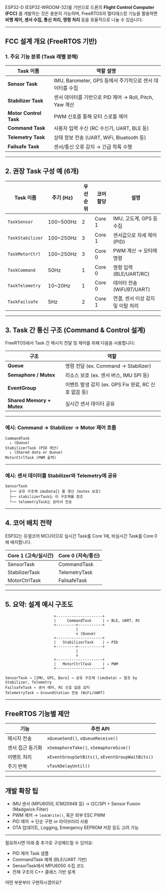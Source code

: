 ESP32-D (ESP32-WROOM-32)를 기반으로 드론의 **Flight Control Computer (FCC)** 를 개발하는 것은 충분히 가능하며, FreeRTOS의 멀티태스킹 기능을 활용하면 **비행 제어, 센서 수집, 통신 처리, 명령 처리** 등을 효율적으로 나눌 수 있습니다.

---

## FCC 설계 개요 (FreeRTOS 기반)

### 1. 주요 기능 분류 (Task 레벨 분해)

| Task 이름              | 역할 설명                                                |
| ---------------------- | -------------------------------------------------------- |
| **Sensor Task**        | IMU, Barometer, GPS 등에서 주기적으로 센서 데이터를 수집 |
| **Stabilizer Task**    | 센서 데이터를 기반으로 PID 제어 → Roll, Pitch, Yaw 계산  |
| **Motor Control Task** | PWM 신호를 통해 모터 스로틀 제어                         |
| **Command Task**       | 사용자 입력 수신 (RC 수신기, UART, BLE 등)               |
| **Telemetry Task**     | 상태 정보 전송 (UART, WiFi, Bluetooth 등)                |
| **Failsafe Task**      | 센서/통신 오류 감지 → 긴급 착륙 수행                     |

---

## 2. 권장 Task 구성 예 (6개)

| Task 이름        | 주기 (Hz)  | 우선순위 | 코어 할당 | 설명                              |
| ---------------- | ---------- | -------- | --------- | --------------------------------- |
| `TaskSensor`     | 100\~500Hz | 2        | Core 1    | IMU, 고도계, GPS 등 수집          |
| `TaskStabilizer` | 100\~250Hz | 3        | Core 1    | 센서값으로 자세 제어 (PID)        |
| `TaskMotorCtrl`  | 100\~250Hz | 3        | Core 0    | PWM 계산 → 모터에 명령            |
| `TaskCommand`    | 50Hz       | 1        | Core 0    | 명령 입력 (BLE/UART/RC)           |
| `TaskTelemetry`  | 10\~20Hz   | 1        | Core 0    | 데이터 전송 (WiFi/BT/UART)        |
| `TaskFailsafe`   | 5Hz        | 2        | Core 1    | 연결, 센서 이상 감지 및 이탈 처리 |

---

## 3. Task 간 통신 구조 (Command & Control 설계)

FreeRTOS에서 Task 간 메시지 전달 및 제어를 위해 다음을 사용합니다:

| 구조                      | 역할                                                 |
| ------------------------- | ---------------------------------------------------- |
| **Queue**                 | 명령 전달 (ex. Command → Stabilizer)                 |
| **Semaphore / Mutex**     | 리소스 보호 (ex. 센서 버스, IMU SPI 등)              |
| **EventGroup**            | 이벤트 발생 감지 (ex. GPS Fix 완료, RC 신호 없음 등) |
| **Shared Memory + Mutex** | 실시간 센서 데이터 공유                              |

---

### 예시: Command → Stabilizer → Motor 제어 흐름

```
CommandTask
  ↓ (Queue)
StabilizerTask (PID 계산)
  ↓ (Shared data or Queue)
MotorCtrlTask (PWM 출력)
```

---

### 예시: 센서 데이터를 Stabilizer와 Telemetry에 공유

```
SensorTask
  ├── 공유 구조체 imuData{} 를 갱신 (mutex 보호)
  ├── stabilizerTask는 이 구조체를 참조
  └── telemetryTask는 읽어서 전송
```

---

## 4. 코어 배치 전략

ESP32는 듀얼코어 MCU이므로 실시간 Task를 Core 1에, 비실시간 Task를 Core 0에 배치합니다.

| Core 1 (고속/실시간) | Core 0 (저속/통신) |
| -------------------- | ------------------ |
| SensorTask           | CommandTask        |
| StabilizerTask       | TelemetryTask      |
| MotorCtrlTask        | FailsafeTask       |

---

## 5. 요약: 설계 예시 구조도

```plaintext
                      +---------------------+
                      |     CommandTask     | ← BLE, UART, RC
                      +---------+-----------+
                                |
                                v (Queue)
                      +---------------------+
                      |   StabilizerTask    | ← PID
                      +---------+-----------+
                                |
                                v
                      +---------------------+
                      |   MotorCtrlTask     | → PWM
                      +---------------------+

SensorTask → [IMU, GPS, Baro] → 공유 구조체 (imuData) ← 참조 by Stabilizer, Telemetry
FailsafeTask ← 센서 에러, RC 신호 없음 감지
TelemetryTask → GroundStation 전송 (WiFi/UART)
```

---

## FreeRTOS 기능별 제안

| 기능             | 추천 API                                        |
| ---------------- | ----------------------------------------------- |
| 메시지 전송      | `xQueueSend()`, `xQueueReceive()`               |
| 센서 접근 동기화 | `xSemaphoreTake()`, `xSemaphoreGive()`          |
| 이벤트 처리      | `xEventGroupSetBits()`, `xEventGroupWaitBits()` |
| 주기 반복        | `vTaskDelayUntil()`                             |

---

## 개발 확장 팁

- IMU 센서 (MPU6050, ICM20948 등) → I2C/SPI + Sensor Fusion (Madgwick Filter)
- PWM 제어 → `ledcWrite()`, 혹은 외부 ESC PWM
- PID 제어 → 단순 구현 or 라이브러리 사용
- OTA 업데이트, Logging, Emergency EEPROM 저장 등도 고려 가능

---

필요하시면 아래 중 추가로 구성해드릴 수 있어요:

- PID 제어 Task 샘플
- CommandTask 예제 (BLE/UART 기반)
- SensorTask에서 MPU6050 수집 코드
- 전체 구조의 C++ 클래스 기반 설계

어떤 부분부터 구현하시겠어요?
